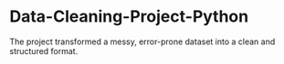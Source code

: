 # Data-Cleaning-Project-Python
The project transformed a messy, error-prone dataset into a clean and structured format.
